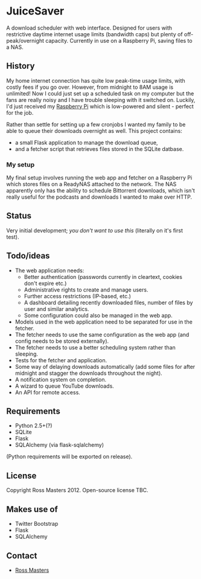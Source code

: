 # JuiceSaver

A download scheduler with web interface. Designed for users with restrictive daytime internet usage limits (bandwidth caps) but plenty of off-peak/overnight capacity. Currently in use on a Raspberry Pi, saving files to a NAS.

## History

My home internet connection has quite low peak-time usage limits, with costly
fees if you go over. However, from midnight to 8AM usage is unlimited! Now I
could just set up a scheduled task on my computer but the fans are really noisy
and I have trouble sleeping with it switched on. Luckily, I'd just received my
[Raspberry Pi](http://raspberrypi.org) which is low-powered and silent -
perfect for the job.

Rather than settle for setting up a few cronjobs I wanted my family to be able
to queue their downloads overnight as well. This project contains:

*   a small Flask application to manage the download queue,
*   and a fetcher script that retrieves files stored in the SQLite datbase.

### My setup

My final setup involves running the web app and fetcher on a Raspberry Pi which
stores files on a ReadyNAS attached to the network. The NAS apparently only has
the ability to schedule Bittorrent downloads, which isn't really useful for the
podcasts and downloads I wanted to make over HTTP.

## Status

Very initial development; *you don't want to use this* (literally on it's first
test).

## Todo/ideas

*   The web application needs:
    *   Better authentication (passwords currently in cleartext, cookies don't
        expire etc.)
    *   Administrative rights to create and manage users.
    *   Further access restrictions (IP-based, etc.)
    *   A dashboard detailing recently downloaded files, number of files by
        user and similar analytics.
    *   Some configuration could also be managed in the web app.
*   Models used in the web application need to be separated for use in the
    fetcher.
*   The fetcher needs to use the same configuration as the web app (and config
    needs to be stored externally).
*   The fetcher needs to use a better scheduling system rather than sleeping.
*   Tests for the fetcher and application.
*   Some way of delaying downloads automatically (add some files for after
    midnight and stagger the downloads throughout the night).
*   A notification system on completion.
*   A wizard to queue YouTube downloads.
*   An API for remote access.

## Requirements

*   Python 2.5+(?)
*   SQLite
*   Flask
*   SQLAlchemy (via flask-sqlalchemy)

(Python requirements will be exported on release).

## License

Copyright Ross Masters 2012. Open-source license TBC.

## Makes use of

*   Twitter Bootstrap
*   Flask
*   SQLAlchemy

## Contact

*   [Ross Masters](http://github.com/rmasters)
